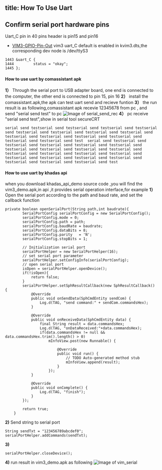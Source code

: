 title: How To Use Uart
---

## Confirm serial port hardware pins

Uart_C pin in 40 pins header is pin15 and pin16

* [VIM3-GPIO-Pin-Out](/vim3/#GPIO-Pinout)
vim3 uart_C default is enabled in kvim3.dts,the corresponding dev node is /dev/ttyS3
```
1443 &uart_C {
1444         status = "okay";
1445 };
```

#### How to use uart by comassistant apk
**1）** Through the serial port to USB adapter board, one end is connected to the computer, the other end is connected to pin 15, pin 16
**2）** install the comassistant.apk,the apk can test uart send and recieve funtion
**3）** the run result is as following,comassistant apk recevie 12345678 from pc , and send "serial send test" to pc 
![Image of serial_send_rec](/android/images/vim3/serial_send_rec.png)
**4）** pc receive "serial send test",show in serial tool secureCRT 
```
serial send testserial send testserial send testserial send testserial send testserial send testserial send testserial send testserial send testserial send testserial send testserial send testserial send testserial send testserial send test  serial send testserial send testserial send testserial send testserial send testserial send testserial send testserial send testserial send testserial send testserial send testserial send testserial send testserial send testserial send testserial send testserial send testserial send testserial send testserial send testserial send test
``` 

#### How to use uart by khadas api
when you download khadas_api_demo source code ,you will find the vim3_demo.apk,in api ,it provides serial operation interface,for example 
**1）** Open the serial port according to the path and baud rate, and set the callback function
```
private boolean openSerialPort(String path,int baudrate){
		SerialPortConfig serialPortConfig = new SerialPortConfig();
		serialPortConfig.mode = 0;
		serialPortConfig.path = path;
		serialPortConfig.baudRate = baudrate;
		serialPortConfig.dataBits = 8;
		serialPortConfig.parity   = 'N';
		serialPortConfig.stopBits = 1;

		// Initialization serial port
		serialPortHelper = new SerialPortHelper(16);
		// set serial port parameter
		serialPortHelper.setConfigInfo(serialPortConfig);
		// open serial port
		isOpen = serialPortHelper.openDevice();
		if(!isOpen){
			return false;
		}
		serialPortHelper.setSphResultCallback(new SphResultCallback() {
			@Override
			public void onSendData(SphCmdEntity sendCom) {
				Log.d(TAG, "send command:" + sendCom.commandsHex);
			}

			@Override
			public void onReceiveData(SphCmdEntity data) {
				final String result = data.commandsHex;
				Log.d(TAG, "onDataReceived:"+data.commandsHex);
				if(data.commandsHex != null && data.commandsHex.trim().length() > 0)
					mInfoView.post(new Runnable() {

						@Override
						public void run() {
							// TODO Auto-generated method stub
							mInfoView.append(result);
						}
					});
			}

			@Override
			public void onComplete() {
				Log.d(TAG, "finish");
			}
		});

		return true;
	}
```
**2)** Send string to serial port
```
String sendTxt = "123456789abcdef0";
serialPortHelper.addCommands(sendTxt);
```
**3)**
```
serialPortHelper.closeDevice();
```
**4)** run result in vim3_demo.apk as following
![Image of vim_serial](/android/images/vim3/vim3_serial.png)



